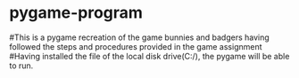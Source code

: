 # pygame-program
#This is a pygame recreation of the game bunnies and badgers having followed the steps and procedures provided in the game assignment
#Having installed the file of the local disk drive(C:/), the pygame will be able to run.
